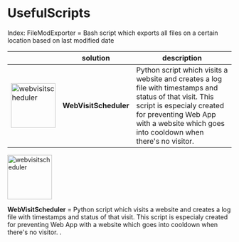 # UsefulScripts

Index:
FileModExporter = Bash script which exports all files on a certain location based on last modified date

||solution|description
|--|--|--|
|<img src="https://github.com/user-attachments/assets/a0cdefba-bbfa-43ba-b3b5-b539722900f6" alt="webvisitscheduler" width="100"/>|**WebVisitScheduler**|Python script which visits a website and creates a log file with timestamps and status of that visit. This script is especialy created for preventing Web App with a website which goes into cooldown when there's no visitor.


<img src="https://github.com/user-attachments/assets/a0cdefba-bbfa-43ba-b3b5-b539722900f6" alt="webvisitscheduler" width="100"/>

**WebVisitScheduler** = Python script which visits a website and creates a log file with timestamps and status of that visit. This script is especialy created for preventing Web App with a website which goes into cooldown when there's no visitor.
.

